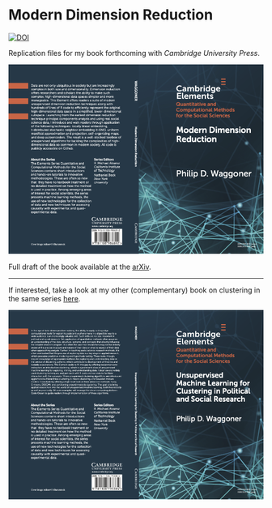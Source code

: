 # Modern Dimension Reduction

[![DOI](https://zenodo.org/badge/DOI/10.5281/zenodo.4594352.svg)](https://doi.org/10.5281/zenodo.4594352)

Replication files for my book forthcoming with *Cambridge University Press*.

![](cvr.png)

Full draft of the book available at the [arXiv](https://arxiv.org/abs/2103.06885).

---

If interested, take a look at my other (complementary) book on clustering in the same series [here](https://www.cambridge.org/core/elements/abs/unsupervised-machine-learning-for-clustering-in-political-and-social-research/BF62D1E8F6DB3237D5CE524FBFCBA33A).

![](cvr2.png)
